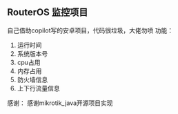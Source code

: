 ## RouterOS 监控项目
自己借助copilot写的安卓项目，代码很垃圾，大佬勿喷
功能：
1. 运行时间
2. 系统版本号
3. cpu占用
4. 内存占用
5. 防火墙信息
6. 上下行流量信息
   
感谢：
感谢mikrotik_java开源项目实现
